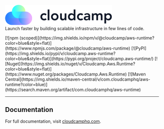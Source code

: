 <p>
    <a href="https://cloudcamphq.com/" target="_blank">
      <img alt="CloudCamp" width="350" src="./assets/img/logo-text.svg">
    </a><br>
    Launch faster by building scalable infrastructure in few lines of code.
</p>

<p>
[![npm (scoped)](https://img.shields.io/npm/v/@cloudcamp/aws-runtime?color=blue&style=flat)](https://www.npmjs.com/package/@cloudcamp/aws-runtime)
[![PyPI](https://img.shields.io/pypi/v/cloudcamp.aws-runtime?color=blue&style=flat)](https://pypi.org/project/cloudcamp.aws-runtime/)
[![Nuget](https://img.shields.io/nuget/v/Cloudcamp.Aws.Runtime?color=blue&style=flat)](https://www.nuget.org/packages/Cloudcamp.Aws.Runtime)
[![Maven Central](https://img.shields.io/maven-central/v/com.cloudcamphq/aws-runtime?color=blue)](https://search.maven.org/artifact/com.cloudcamphq/aws-runtime)
</p>

---

## Documentation

For full documentation, visit [cloudcamphq.com](https://cloudcamphq.com/).
